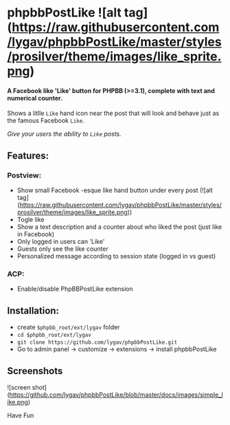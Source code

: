 # phpbbPostLike ![alt tag] (https://raw.githubusercontent.com/lygav/phpbbPostLike/master/styles/prosilver/theme/images/like_sprite.png)
#### A Facebook like 'Like' button for PHPBB (>=3.1), complete with text and numerical counter.

Shows a litlle `Like` hand icon near the post 
that will look and behave just as the famous Facebook `Like`.

*Give your users the ability to `Like` posts.*

## Features:

### Postview:
- Show small Facebook -esque like hand button under every post (![alt tag] (https://raw.githubusercontent.com/lygav/phpbbPostLike/master/styles/prosilver/theme/images/like_sprite.png))
- Togle like
- Show a text description and a counter about who liked the post (just like in Facebook)
- Only logged in users can 'Like' 
- Guests only see the like counter
- Personalized message according to session state (logged in vs guest)

### ACP:
- Enable/disable PhpBBPostLike extension

## Installation:

- create ```$phpbb_root/ext/lygav``` folder
- ```cd $phpbb_root/ext/lygav```
- ```git clone https://github.com/lygav/phpbbPostLike.git```
- Go to admin panel -> customize -> extensions -> install phpbbPostLike

## Screenshots

![screen shot] (https://github.com/lygav/phpbbPostLike/blob/master/docs/images/simple_like.png)

Have Fun
